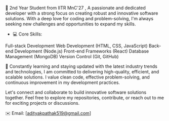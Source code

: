 👋 2nd Year Student from IITR MnC'27 , A passionate and dedicated developer with a strong focus on creating robust and innovative software solutions. With a deep love for coding and problem-solving, I'm always seeking new challenges and opportunities to expand my skills.

- 💻 Core Skills:

Full-stack Development
Web Development (HTML, CSS, JavaScript)
Back-end Development (Node.js)
Front-end Frameworks (React)
Database Management (MongoDB)
Version Control (Git, GitHub)

🌱 Constantly learning and staying updated with the latest industry trends and technologies, I am committed to delivering high-quality, efficient, and scalable solutions. I value clean code, effective problem-solving, and continuous improvement in my development practices.

Let's connect and collaborate to build innovative software solutions together. Feel free to explore my repositories, contribute, or reach out to me for exciting projects or discussions.

✉️ Email: [adityakpathak519@gmail.com]

<!---
pathakadi/pathakadi is a ✨ special ✨ repository because its `README.md` (this file) appears on your GitHub profile.
You can click the Preview link to take a look at your changes.
--->
